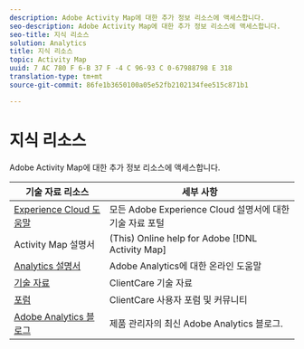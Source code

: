 ```yaml
---
description: Adobe Activity Map에 대한 추가 정보 리소스에 액세스합니다.
seo-description: Adobe Activity Map에 대한 추가 정보 리소스에 액세스합니다.
seo-title: 지식 리소스
solution: Analytics
title: 지식 리소스
topic: Activity Map
uuid: 7 AC 780 F 6-B 37 F -4 C 96-93 C 0-67988798 E 318
translation-type: tm+mt
source-git-commit: 86fe1b3650100a05e52fb2102134fee515c871b1

---
```



# 지식 리소스

Adobe Activity Map에 대한 추가 정보 리소스에 액세스합니다.

| 기술 자료 리소스 | 세부 사항 |
|---|---|
| [Experience Cloud 도움말](https://marketing.adobe.com/resources/help/en_US/home/index.html) | 모든 Adobe Experience Cloud 설명서에 대한 기술 자료 포털 |
| Activity Map 설명서 | (This) Online help for Adobe [!DNL Activity Map] |
| [Analytics 설명서](https://marketing.adobe.com/resources/help/en_US/reference/) | Adobe Analytics에 대한 온라인 도움말 |
| [기술 자료](https://helpx.adobe.com/support/analytics.html) | ClientCare 기술 자료 |
| [포럼](https://forums.adobe.com/community/experience-cloud/analytics-cloud/analytics) | ClientCare 사용자 포럼 및 커뮤니티 |
| [Adobe Analytics 블로그](https://blogs.adobe.com/digitalmarketing/analytics/) | 제품 관리자의 최신 Adobe Analytics 블로그. |

